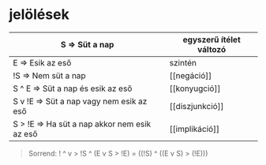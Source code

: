 # jelölések

| S => Süt a nap | egyszerű ítélet változó |
| --- | --- |
| E => Esik az eső | szintén |
| !S => Nem süt a nap | \[[negáció]\] |
| S ^ E => Süt a nap és esik az eső | \[[konyugció]\] |
| S v !E => Süt a nap vagy nem esik az eső | \[[diszjunkció]\] |
| S > !E => Ha süt a nap akkor nem esik az eső | \[[implikáció]\] |

> Sorrend:
> ! ^ v >
> !S ^ (E v S > !E) = ((!S) ^ ((E v S) > (!E)))
